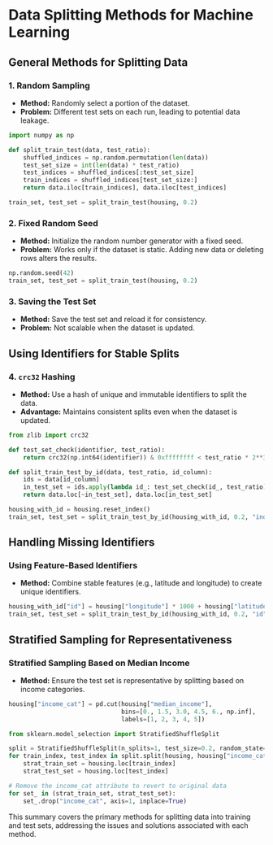 
# Data Splitting Methods for Machine Learning

## General Methods for Splitting Data

### 1. Random Sampling
- **Method:** Randomly select a portion of the dataset.
- **Problem:** Different test sets on each run, leading to potential data leakage.

```python
import numpy as np

def split_train_test(data, test_ratio):
    shuffled_indices = np.random.permutation(len(data))
    test_set_size = int(len(data) * test_ratio)
    test_indices = shuffled_indices[:test_set_size]
    train_indices = shuffled_indices[test_set_size:]
    return data.iloc[train_indices], data.iloc[test_indices]

train_set, test_set = split_train_test(housing, 0.2)
```

### 2. Fixed Random Seed
- **Method:** Initialize the random number generator with a fixed seed.
- **Problem:** Works only if the dataset is static. Adding new data or deleting rows alters the results.

```python
np.random.seed(42)
train_set, test_set = split_train_test(housing, 0.2)
```

### 3. Saving the Test Set
- **Method:** Save the test set and reload it for consistency.
- **Problem:** Not scalable when the dataset is updated.

## Using Identifiers for Stable Splits

### 4. `crc32` Hashing
- **Method:** Use a hash of unique and immutable identifiers to split the data.
- **Advantage:** Maintains consistent splits even when the dataset is updated.

```python
from zlib import crc32

def test_set_check(identifier, test_ratio):
    return crc32(np.int64(identifier)) & 0xffffffff < test_ratio * 2**32

def split_train_test_by_id(data, test_ratio, id_column):
    ids = data[id_column]
    in_test_set = ids.apply(lambda id_: test_set_check(id_, test_ratio))
    return data.loc[~in_test_set], data.loc[in_test_set]

housing_with_id = housing.reset_index()
train_set, test_set = split_train_test_by_id(housing_with_id, 0.2, "index")
```

## Handling Missing Identifiers

### Using Feature-Based Identifiers
- **Method:** Combine stable features (e.g., latitude and longitude) to create unique identifiers.

```python
housing_with_id["id"] = housing["longitude"] * 1000 + housing["latitude"]
train_set, test_set = split_train_test_by_id(housing_with_id, 0.2, "id")
```

## Stratified Sampling for Representativeness

### Stratified Sampling Based on Median Income
- **Method:** Ensure the test set is representative by splitting based on income categories.

```python
housing["income_cat"] = pd.cut(housing["median_income"],
                               bins=[0., 1.5, 3.0, 4.5, 6., np.inf],
                               labels=[1, 2, 3, 4, 5])

from sklearn.model_selection import StratifiedShuffleSplit

split = StratifiedShuffleSplit(n_splits=1, test_size=0.2, random_state=42)
for train_index, test_index in split.split(housing, housing["income_cat"]):
    strat_train_set = housing.loc[train_index]
    strat_test_set = housing.loc[test_index]

# Remove the income_cat attribute to revert to original data
for set_ in (strat_train_set, strat_test_set):
    set_.drop("income_cat", axis=1, inplace=True)
```

This summary covers the primary methods for splitting data into training and test sets, addressing the issues and solutions associated with each method.
